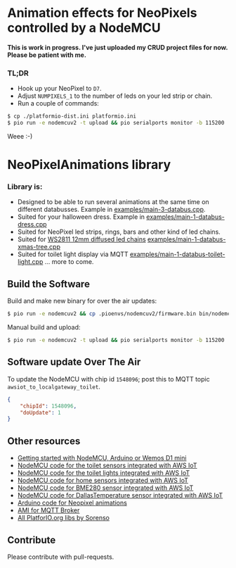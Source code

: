 # Animation effects for NeoPixels controlled by a NodeMCU

__This is work in progress. I've just uploaded my CRUD project files for now. Please be patient with me.__

### TL;DR

* Hook up your NeoPixel to `D7`.
* Adjust `NUMPIXELS_1` to the number of leds on your led strip or chain.
* Run a couple of commands:
```bash
$ cp ./platformio-dist.ini platformio.ini
$ pio run -e nodemcuv2 -t upload && pio serialports monitor -b 115200
```

Weee :-)


# NeoPixelAnimations library


### Library is:

* Designed to be able to run several animations at the same time on different databusses. Example in [examples/main-3-databus.cpp](examples/main-3-databus.cpp).
* Suited for your halloween dress. Example in [examples/main-1-databus-dress.cpp](examples/main-1-databus-dress.cpp)
* Suited for NeoPixel led strips, rings, bars and other kind of led chains.
* Suited for [WS2811 12mm diffused led chains](https://www.aliexpress.com/item/50-Pcs-string-12mm-WS2811-2811-IC-RGB-LED-Pixels-Module-String-Light-Black-Wire-cable/1854864234.html?spm=2114.13010608.0.0.N5H7Hk)  [examples/main-1-databus-xmas-tree.cpp](examples/main-1-databus-xmas-tree.cpp)
* Suited for toilet light display via MQTT [examples/main-1-databus-toilet-light.cpp](examples/main-1-databus-toilet-light.cpp)
... more to come.


## Build the Software

Build and make new binary for over the air updates:

```bash
$ pio run -e nodemcuv2 && cp .pioenvs/nodemcuv2/firmware.bin bin/nodemcu/toilet-light/
```

Manual build and upload:
```bash
$ pio run -e nodemcuv2 -t upload && pio serialports monitor -b 115200
```

## Software update Over The Air

To update the NodeMCU with chip id `1548096`; post this to MQTT topic `awsiot_to_localgateway_toilet`.

```json
{
    "chipId": 1548096,
    "doUpdate": 1
}
```


## Other resources

* [Getting started with NodeMCU, Arduino or Wemos D1 mini](https://github.com/5orenso/arduino-getting-started)
* [NodeMCU code for the toilet sensors integrated with AWS IoT](https://github.com/5orenso/nodemcu-mqtt-toilet-project)
* [NodeMCU code for the toilet lights integrated with AWS IoT](https://github.com/5orenso/nodemcu-mqtt-toilet-project-display)
* [NodeMCU code for home sensors integrated with AWS IoT](https://github.com/5orenso/nodemcu-mqtt-home-sensors)
* [NodeMCU code for BME280 sensor integrated with AWS IoT](https://github.com/5orenso/nodemcu-mqtt-bme280)
* [NodeMCU code for DallasTemperature sensor integrated with AWS IoT](https://github.com/5orenso/nodemcu-mqtt-dallastemperature)
* [Arduino code for Neopixel animations](https://github.com/5orenso/nodemcu-neopixel-animations)
* [AMI for MQTT Broker](https://github.com/5orenso/aws-ami-creation)
* [All PlatforIO.org libs by Sorenso](http://platformio.org/lib/search?query=author%253A%2522Sorenso%2522)


## Contribute

Please contribute with pull-requests.
